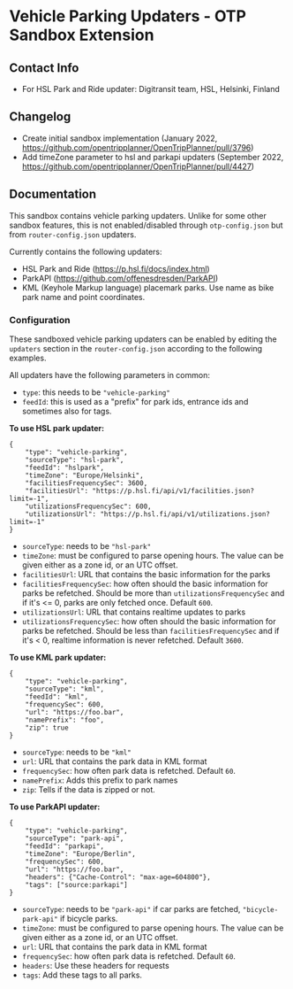 # Vehicle Parking Updaters - OTP Sandbox Extension

## Contact Info

- For HSL Park and Ride updater: Digitransit team, HSL, Helsinki, Finland

## Changelog

- Create initial sandbox implementation (January
  2022, https://github.com/opentripplanner/OpenTripPlanner/pull/3796)
- Add timeZone parameter to hsl and parkapi updaters (September 2022, https://github.com/opentripplanner/OpenTripPlanner/pull/4427)

## Documentation

This sandbox contains vehicle parking updaters. Unlike for some other sandbox features, this is not
enabled/disabled through `otp-config.json` but from `router-config.json` updaters.

Currently contains the following updaters:

- HSL Park and Ride (https://p.hsl.fi/docs/index.html)
- ParkAPI (https://github.com/offenesdresden/ParkAPI)
- KML (Keyhole Markup language) placemark parks. Use name as bike park name and point coordinates.

### Configuration

These sandboxed vehicle parking updaters can be enabled by editing the `updaters` section in
the `router-config.json` according to the following examples.

All updaters have the following parameters in common:

- `type`: this needs to be `"vehicle-parking"`
- `feedId`: this is used as a "prefix" for park ids, entrance ids and sometimes also for tags.

<b>To use HSL park updater:</b>

```
{
    "type": "vehicle-parking",
    "sourceType": "hsl-park",
    "feedId": "hslpark",
    "timeZone": "Europe/Helsinki",
    "facilitiesFrequencySec": 3600,
    "facilitiesUrl": "https://p.hsl.fi/api/v1/facilities.json?limit=-1",
    "utilizationsFrequencySec": 600,
    "utilizationsUrl": "https://p.hsl.fi/api/v1/utilizations.json?limit=-1"
}
```

- `sourceType`: needs to be `"hsl-park"`
- `timeZone`: must be configured to parse opening hours.
  The value can be given either as a zone id, or an UTC offset.
- `facilitiesUrl`: URL that contains the basic information for the parks
- `facilitiesFrequencySec`: how often should the basic information for parks be refetched. Should be
  more than `utilizationsFrequencySec` and if it's <= 0, parks are only fetched once. Default `600`.
- `utilizationsUrl`: URL that contains realtime updates to parks
- `utilizationsFrequencySec`: how often should the basic information for parks be refetched. Should
  be less than `facilitiesFrequencySec` and if it's < 0, realtime information is never refetched.
  Default `3600`.

<b>To use KML park updater:</b>

```
{
    "type": "vehicle-parking",
    "sourceType": "kml",
    "feedId": "kml",
    "frequencySec": 600,
    "url": "https://foo.bar",
    "namePrefix": "foo",
    "zip": true
}
```

- `sourceType`: needs to be `"kml"`
- `url`: URL that contains the park data in KML format
- `frequencySec`: how often park data is refetched. Default `60`.
- `namePrefix`: Adds this prefix to park names
- `zip`: Tells if the data is zipped or not.

<b>To use ParkAPI updater:</b>

```
{
    "type": "vehicle-parking",
    "sourceType": "park-api",
    "feedId": "parkapi",
    "timeZone": "Europe/Berlin",
    "frequencySec": 600,
    "url": "https://foo.bar",
    "headers": {"Cache-Control": "max-age=604800"},
    "tags": ["source:parkapi"]
}
```

- `sourceType`: needs to be `"park-api"` if car parks are fetched, `"bicycle-park-api"` if bicycle
  parks.
- `timeZone`: must be configured to parse opening hours.
  The value can be given either as a zone id, or an UTC offset.
- `url`: URL that contains the park data in KML format
- `frequencySec`: how often park data is refetched. Default `60`.
- `headers`: Use these headers for requests
- `tags`: Add these tags to all parks.

